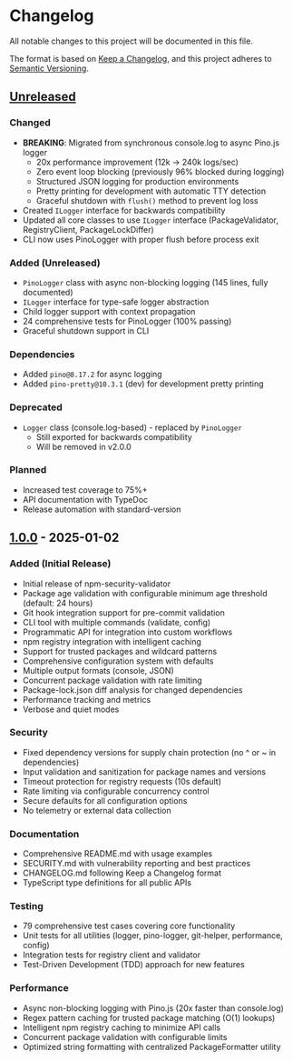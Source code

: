 # Changelog

All notable changes to this project will be documented in this file.

The format is based on [Keep a Changelog](https://keepachangelog.com/en/1.0.0/),
and this project adheres to [Semantic Versioning](https://semver.org/spec/v2.0.0.html).

## [Unreleased]

### Changed

- **BREAKING**: Migrated from synchronous console.log to async Pino.js logger
  - 20x performance improvement (12k → 240k logs/sec)
  - Zero event loop blocking (previously 96% blocked during logging)
  - Structured JSON logging for production environments
  - Pretty printing for development with automatic TTY detection
  - Graceful shutdown with `flush()` method to prevent log loss
- Created `ILogger` interface for backwards compatibility
- Updated all core classes to use `ILogger` interface (PackageValidator, RegistryClient, PackageLockDiffer)
- CLI now uses PinoLogger with proper flush before process exit

### Added (Unreleased)

- `PinoLogger` class with async non-blocking logging (145 lines, fully documented)
- `ILogger` interface for type-safe logger abstraction
- Child logger support with context propagation
- 24 comprehensive tests for PinoLogger (100% passing)
- Graceful shutdown support in CLI

### Dependencies

- Added `pino@8.17.2` for async logging
- Added `pino-pretty@10.3.1` (dev) for development pretty printing

### Deprecated

- `Logger` class (console.log-based) - replaced by `PinoLogger`
  - Still exported for backwards compatibility
  - Will be removed in v2.0.0

### Planned

- Increased test coverage to 75%+
- API documentation with TypeDoc
- Release automation with standard-version

## [1.0.0] - 2025-01-02

### Added (Initial Release)

- Initial release of npm-security-validator
- Package age validation with configurable minimum age threshold (default: 24 hours)
- Git hook integration support for pre-commit validation
- CLI tool with multiple commands (validate, config)
- Programmatic API for integration into custom workflows
- npm registry integration with intelligent caching
- Support for trusted packages and wildcard patterns
- Comprehensive configuration system with defaults
- Multiple output formats (console, JSON)
- Concurrent package validation with rate limiting
- Package-lock.json diff analysis for changed dependencies
- Performance tracking and metrics
- Verbose and quiet modes

### Security

- Fixed dependency versions for supply chain protection (no ^ or ~ in dependencies)
- Input validation and sanitization for package names and versions
- Timeout protection for registry requests (10s default)
- Rate limiting via configurable concurrency control
- Secure defaults for all configuration options
- No telemetry or external data collection

### Documentation

- Comprehensive README.md with usage examples
- SECURITY.md with vulnerability reporting and best practices
- CHANGELOG.md following Keep a Changelog format
- TypeScript type definitions for all public APIs

### Testing

- 79 comprehensive test cases covering core functionality
- Unit tests for all utilities (logger, pino-logger, git-helper, performance, config)
- Integration tests for registry client and validator
- Test-Driven Development (TDD) approach for new features

### Performance

- Async non-blocking logging with Pino.js (20x faster than console.log)
- Regex pattern caching for trusted package matching (O(1) lookups)
- Intelligent npm registry caching to minimize API calls
- Concurrent package validation with configurable limits
- Optimized string formatting with centralized PackageFormatter utility

[Unreleased]: https://github.com/josepderiu/npm-minimum-age-validation/compare/v1.0.0...HEAD
[1.0.0]: https://github.com/josepderiu/npm-minimum-age-validation/releases/tag/v1.0.0
